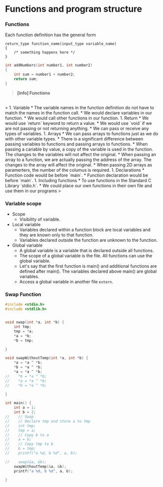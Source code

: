 # Functions and program structure

### Functions

Each function definition has the general form

```
return_type function_name(input_type variable_name)
{
    /* something happens here */
}
```

```c
int addNumbers(int number1, int number2)
{
    int sum = number1 + number2;
    return sum;
}
```

> **[info] Functions**
<br/>
>
1. Variable
    * The variable names in the function
definition do not have to match
the names in the function call.
    * We would declare variables in our function.
    * We would call other functions in
our function.
1. Return
    * We would use `return` keyword to return
a value.
    * We would use `void` if we are not passing or not
returning anything.
    * We can pass or receive
any types of variables.
1. Arrays
    * We can pass arrays to
    functions just as we do
    with other variable types.
    * There is a significant difference
    between passing variables to
    functions and passing arrays to functions.
        * When passing a cariable by value,
        a copy of the variable is used in the function.
        The changes to the variables will not affect the original.
        * When passing an array to a function,
        we are actually passing the address of the array.
        The changes to the array will affect the original.
    * When passing 2D arrays as paramerters, the number of the
    columus is required.
1. Declarations
    * Function code would be before `main`.
    * Function declaration would be before `main`.
1. Including functions
    * To use functions in the Standard C
    Library `stdio.h`.
    * We could place our
    own functions in their own
    file and use them in our programs
>

<br/>

### Variable scope

* Scope
    - Visibility of variable.
* Local variable
    - Variables declared within a function block are local variables and they are known only to that function.
    - Variables declared outside the function are unknown to the function.
* Global variable
    - A global variable is a variable that is declared outside all functions.
    - The scope of a global variable is the file. All functions can use the global variable.      
    - Let's say that the first function is main() and additional functions are defined after main(). The variables declared above main() are global variables.
    - Access a global variable in another file `extern`.      



### Swap Function      

```c      
#include <stdio.h>
#include <stdlib.h>


void swap(int *a, int *b) {
    int tmp;
    tmp = *a;
    *a = *b;
    *b = tmp;

}

void swapWithoutTemp(int *a, int *b) {
    *a = *a ^ *b;
    *b = *a ^ *b;
    *a = *a ^ *b;
//    *b = *a ^ *b;
//    *a = *a ^ *b;
//    *b = *a ^ *b;

}

int main() {
    int a = 1;
    int b = 2;
//    // Swap
//    // Declare tmp and store a to tmp
//    int tmp;
//    tmp = a;
//    // Copy b to a
//    a = b;
//    // Copy tmp to b
//    b = tmp;
//    printf("a %d, b %d", a, b);

//    swap(&a, &b);
    swapWithoutTemp(&a, &b);
    printf("a %d, b %d", a, b);

}

```




























